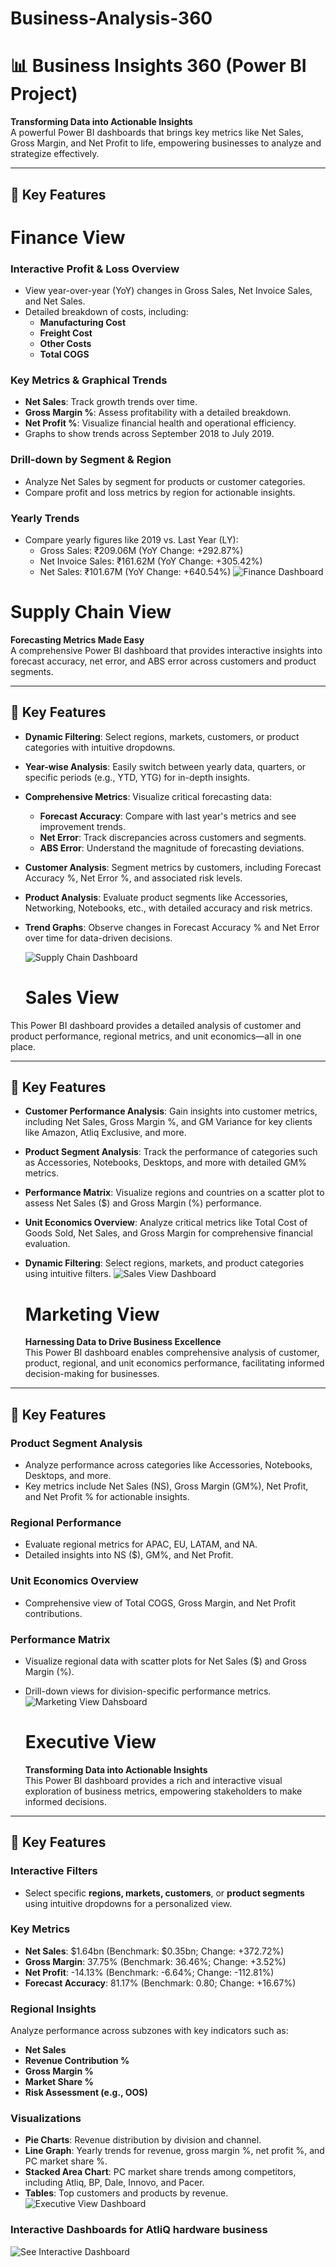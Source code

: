 # Business-Analysis-360
# 📊 Business Insights 360 (Power BI Project)

**Transforming Data into Actionable Insights**  
A powerful Power BI dashboards that brings key metrics like Net Sales, Gross Margin, and Net Profit to life, empowering businesses to analyze and strategize effectively.

---

## 🌟 Key Features
# Finance View
### Interactive Profit & Loss Overview
- View year-over-year (YoY) changes in Gross Sales, Net Invoice Sales, and Net Sales.
- Detailed breakdown of costs, including:
  - **Manufacturing Cost**
  - **Freight Cost**
  - **Other Costs**
  - **Total COGS**

### Key Metrics & Graphical Trends
- **Net Sales**: Track growth trends over time.
- **Gross Margin %**: Assess profitability with a detailed breakdown.
- **Net Profit %**: Visualize financial health and operational efficiency.
- Graphs to show trends across September 2018 to July 2019.

### Drill-down by Segment & Region
- Analyze Net Sales by segment for products or customer categories.
- Compare profit and loss metrics by region for actionable insights.

### Yearly Trends
- Compare yearly figures like 2019 vs. Last Year (LY):
  - Gross Sales: ₹209.06M (YoY Change: +292.87%)
  - Net Invoice Sales: ₹161.62M (YoY Change: +305.42%)
  - Net Sales: ₹101.67M (YoY Change: +640.54%)
  ![Finance Dashboard](https://github.com/rupadhande/Business-Analysis-360/blob/main/2.jpg)

# Supply Chain View
**Forecasting Metrics Made Easy**  
A comprehensive Power BI dashboard that provides interactive insights into forecast accuracy, net error, and ABS error across customers and product segments.

---

## 🌟 Key Features

- **Dynamic Filtering**: Select regions, markets, customers, or product categories with intuitive dropdowns.
- **Year-wise Analysis**: Easily switch between yearly data, quarters, or specific periods (e.g., YTD, YTG) for in-depth insights.
- **Comprehensive Metrics**: Visualize critical forecasting data:
  - **Forecast Accuracy**: Compare with last year's metrics and see improvement trends.
  - **Net Error**: Track discrepancies across customers and segments.
  - **ABS Error**: Understand the magnitude of forecasting deviations.
- **Customer Analysis**: Segment metrics by customers, including Forecast Accuracy %, Net Error %, and associated risk levels.
- **Product Analysis**: Evaluate product segments like Accessories, Networking, Notebooks, etc., with detailed accuracy and risk metrics.
- **Trend Graphs**: Observe changes in Forecast Accuracy % and Net Error over time for data-driven decisions.

  ![Supply Chain Dashboard](https://github.com/rupadhande/Business-Analysis-360/blob/main/3.jpg)

  # Sales View

This Power BI dashboard provides a detailed analysis of customer and product performance, regional metrics, and unit economics—all in one place.

---

## 🌟 Key Features

- **Customer Performance Analysis**: Gain insights into customer metrics, including Net Sales, Gross Margin %, and GM Variance for key clients like Amazon, Atliq Exclusive, and more.
- **Product Segment Analysis**: Track the performance of categories such as Accessories, Notebooks, Desktops, and more with detailed GM% metrics.
- **Performance Matrix**: Visualize regions and countries on a scatter plot to assess Net Sales ($) and Gross Margin (%) performance.
- **Unit Economics Overview**: Analyze critical metrics like Total Cost of Goods Sold, Net Sales, and Gross Margin for comprehensive financial evaluation.
- **Dynamic Filtering**: Select regions, markets, and product categories using intuitive filters.
 ![Sales View Dashboard](https://github.com/rupadhande/Business-Analysis-360/blob/main/4.jpg)

  # Marketing View
  **Harnessing Data to Drive Business Excellence**  
This Power BI dashboard enables comprehensive analysis of customer, product, regional, and unit economics performance, facilitating informed decision-making for businesses.

---

## 🌟 Key Features

### Product Segment Analysis
- Analyze performance across categories like Accessories, Notebooks, Desktops, and more.
- Key metrics include Net Sales (NS), Gross Margin (GM%), Net Profit, and Net Profit % for actionable insights.

### Regional Performance
- Evaluate regional metrics for APAC, EU, LATAM, and NA.
- Detailed insights into NS ($), GM%, and Net Profit.

### Unit Economics Overview
- Comprehensive view of Total COGS, Gross Margin, and Net Profit contributions.

### Performance Matrix
- Visualize regional data with scatter plots for Net Sales ($) and Gross Margin (%).
- Drill-down views for division-specific performance metrics.
  ![Marketing View Dahsboard](https://github.com/rupadhande/Business-Analysis-360/blob/main/5.jpg)

  # Executive View
  **Transforming Data into Actionable Insights**  
This Power BI dashboard provides a rich and interactive visual exploration of business metrics, empowering stakeholders to make informed decisions.

---

## 🌟 Key Features

### Interactive Filters
- Select specific **regions, markets, customers**, or **product segments** using intuitive dropdowns for a personalized view.

### Key Metrics
- **Net Sales**: $1.64bn (Benchmark: $0.35bn; Change: +372.72%)
- **Gross Margin**: 37.75% (Benchmark: 36.46%; Change: +3.52%)
- **Net Profit**: -14.13% (Benchmark: -6.64%; Change: -112.81%)
- **Forecast Accuracy**: 81.17% (Benchmark: 0.80; Change: +16.67%)

### Regional Insights
Analyze performance across subzones with key indicators such as:
- **Net Sales**
- **Revenue Contribution %**
- **Gross Margin %**
- **Market Share %**
- **Risk Assessment (e.g., OOS)**

### Visualizations
- **Pie Charts**: Revenue distribution by division and channel.
- **Line Graph**: Yearly trends for revenue, gross margin %, net profit %, and PC market share %.
- **Stacked Area Chart**: PC market share trends among competitors, including Atliq, BP, Dale, Innovo, and Pacer.
- **Tables**: Top customers and products by revenue.
  ![Executive View Dashboard](https://github.com/rupadhande/Business-Analysis-360/blob/main/6.jpg)

### Interactive Dashboards for AtliQ hardware business
![See Interactive Dashboard](https://www.novypro.com/profile_projects/rupali-barhate?Popup=memberProject&Data=1744079384793x840078542653992500)



